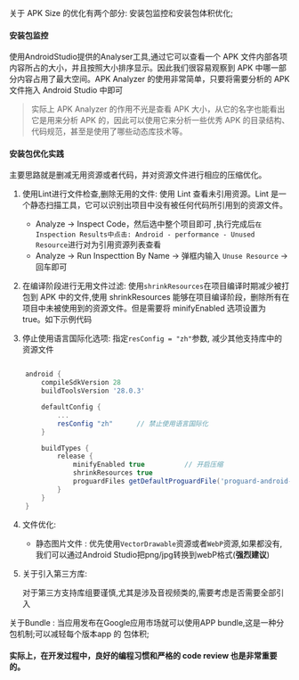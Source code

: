 关于 APK Size 的优化有两个部分: 安装包监控和安装包体积优化;

#### 安装包监控

使用AndroidStudio提供的Analyser工具,通过它可以查看一个 APK 文件内部各项内容所占的大小，并且按照大小排序显示。因此我们很容易观察到 APK 中哪一部分内容占用了最大空间。APK Analyzer 的使用非常简单，只要将需要分析的 APK 文件拖入 Android Studio 中即可

> 实际上 APK Analyzer 的作用不光是查看 APK 大小，从它的名字也能看出它是用来分析 APK 的，因此可以使用它来分析一些优秀 APK 的目录结构、代码规范，甚至是使用了哪些动态库技术等。


#### 安装包优化实践

主要思路就是删减无用资源或者代码，并对资源文件进行相应的压缩优化。

1. 使用Lint进行文件检查,删除无用的文件: 使用 Lint 查看未引用资源。Lint 是一个静态扫描工具，它可以识别出项目中没有被任何代码所引用到的资源文件。
    
    * Analyze -> Inspect Code，然后选中整个项目即可 ,执行完成后`在Inspection Results中点击: Android - performance - Unused Resource`进行对为引用资源列表查看
    * Analyze -> Run Inspecttion By Name -> 弹框内输入 `Unuse Resource` -> 回车即可

2.  在编译阶段进行无用文件过滤: 使用` shrinkResources `在项目编译时期减少被打包到 APK 中的文件,使用 shrinkResources 能够在项目编译阶段，删除所有在项目中未被使用到的资源文件。但是需要将 minifyEnabled 选项设置为 true。如下示例代码

3. 停止使用语言国际化选项: 指定`resConfig = "zh"`参数, 减少其他支持库中的资源文件

```gradle

    android {
        compileSdkVersion 28
        buildToolsVersion '28.0.3'

        defaultConfig {
            ...
            resConfig "zh"      // 禁止使用语言国际化
        }

        buildTypes {
            release {
                minifyEnabled true          // 开启压缩
                shrinkResources true
                proguardFiles getDefaultProguardFile('proguard-android-optimize.txt'), 'proguard-rules.pro'
            }
        }
    }

```

4. 文件优化:

    * 静态图片文件 : 优先使用`VectorDrawable`资源或者`WebP`资源,如果都没有,我们可以通过Android Studio把png/jpg转换到webP格式(__强烈建议__)

5. 关于引入第三方库:

    对于第三方支持库组要谨慎,尤其是涉及音视频类的,需要考虑是否需要全部引入


关于Bundle : 当应用发布在Google应用市场就可以使用APP bundle,这是一种分包机制;可以减轻每个版本app 的 包体积;

#### 实际上，在开发过程中，良好的编程习惯和严格的 code review 也是非常重要的。

